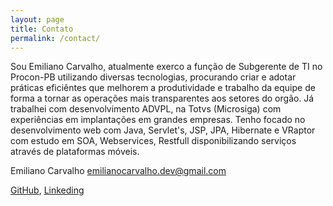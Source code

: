 ```yaml
---
layout: page
title: Contato
permalink: /contact/
---
```


Sou Emiliano Carvalho, atualmente exerco a função de Subgerente de TI no Procon-PB utilizando diversas tecnologias, procurando criar e adotar práticas eficiêntes que melhorem a produtividade e trabalho da equipe de forma a tornar as operações mais transparentes aos setores do orgão. Já trabalhei com desenvolvimento ADVPL, na Totvs (Microsiga) com experiências em implantações em grandes empresas. Tenho focado no desenvolvimento web com Java, Servlet's, JSP, JPA, Hibernate e VRaptor com estudo em SOA, Webservices, Restfull disponibilizando serviços através de plataformas móveis.

Emiliano Carvalho
emilianocarvalho.dev@gmail.com

[GitHub][1], [Linkeding][2]

[1]: https://github.com/emilianocarvalho "GitHub"
[2]: https://br.linkedin.com/in/emilianocarvalho "Linkedin"
